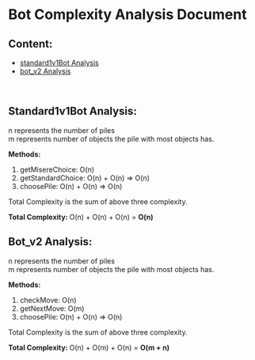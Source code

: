 # Bot Complexity Analysis Document

## Content:
 * [standard1v1Bot Analysis](#standard1v1bot-analysis)
 * [bot_v2 Analysis](#bot_v2-analysis)

<br>

## <b>Standard1v1Bot Analysis:</b>
n represents the number of piles <br>
m represents number of objects the pile with most objects has. <br>


<Strong>Methods:</strong>
<br>
1. getMisereChoice: O(n)
2. getStandardChoice: O(n) + O(n) => O(n)
3. choosePile: O(n) + O(n) => O(n)

Total Complexity is the sum of above three complexity.

<b>Total Complexity: </b> O(n) + O(n) + O(n) = <b>O(n) </b>
<br>

## <b>Bot_v2 Analysis:</b>
n represents the number of piles <br>
m represents number of objects the pile with most objects has. <br>

<Strong>Methods:</strong>
1. checkMove: O(n) 
2. getNextMove: O(m)
3. choosePile: O(n) + O(n) => O(n)

Total Complexity is the sum of above three complexity.

<b>Total Complexity: </b> O(n) + O(m) + O(n) = <b>O(m + n) </b>
